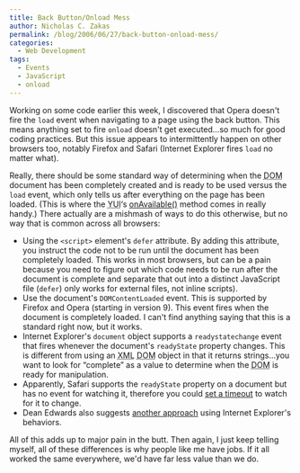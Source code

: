 ```yaml
---
title: Back Button/Onload Mess
author: Nicholas C. Zakas
permalink: /blog/2006/06/27/back-button-onload-mess/
categories:
  - Web Development
tags:
  - Events
  - JavaScript
  - onload
---
```

Working on some code earlier this week, I discovered that Opera doesn't fire the `load` event when navigating to a page using the back button. This means anything set to fire `onload` doesn't get executed&#8230;so much for good coding practices. But this issue appears to intermittently happen on other browsers too, notably Firefox and Safari (Internet Explorer fires `load` no matter what).

Really, there should be some standard way of determining when the <acronym title="Document Object Model">DOM</acronym> document has been completely created and is ready to be used versus the `load` event, which only tells us after everything on the page has been loaded. (This is where the <acronym title="Yahoo! User Interface Library">YUI</acronym>&#8216;s <a title="onAvailable()" rel="external" href="http://developer.yahoo.com/yui/docs/event/YAHOO.util.Event.html#onAvailable">onAvailable()</a> method comes in really handy.) There actually are a mishmash of ways to do this otherwise, but no way that is common across all browsers:

  * Using the `<script>` element's `defer` attribute. By adding this attribute, you instruct the code not to be run until the document has been completely loaded. This works in most browsers, but can be a pain because you need to figure out which code needs to be run after the document is complete and separate that out into a distinct JavaScript file (`defer`) only works for external files, not inline scripts).
  * Use the document's `DOMContentLoaded` event. This is supported by Firefox and Opera (starting in version 9). This event fires when the document is completely loaded. I can't find anything saying that this is a standard right now, but it works.
  * Internet Explorer's `document` object supports a `readystatechange` event that fires whenever the document's `readyState` property changes. This is different from using an <acronym title="eXtensible Markup Language">XML</acronym> <acronym title="Document Object Model">DOM</acronym> object in that it returns strings&#8230;you want to look for &#8220;complete&#8221; as a value to determine when the <acronym title="Document Object Model">DOM</acronym> is ready for manipulation.
  * Apparently, Safari supports the `readyState` property on a document but has no event for watching it, therefore you could <a title="The window.onload Problem - Solved!" rel="external" href="http://dean.edwards.name/weblog/2006/06/again/">set a timeout</a> to watch for it to change.
  * Dean Edwards also suggests <a title="window.onload - An Alternative Solution" rel="external" href="http://dean.edwards.name/weblog/2005/09/busted2/">another approach</a> using Internet Explorer's behaviors.

All of this adds up to major pain in the butt. Then again, I just keep telling myself, all of these differences is why people like me have jobs. If it all worked the same everywhere, we'd have far less value than we do.
